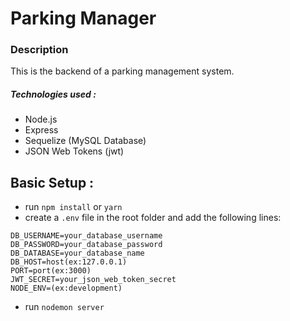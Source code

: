 # Parking Manager

### Description

This is the backend of a parking management system.

##### Technologies used :

- Node.js
- Express
- Sequelize (MySQL Database)
- JSON Web Tokens (jwt)

## Basic Setup :

- run `npm install` or `yarn`
- create a `.env` file in the root folder and add the following lines:

```
DB_USERNAME=your_database_username
DB_PASSWORD=your_database_password
DB_DATABASE=your_database_name
DB_HOST=host(ex:127.0.0.1)
PORT=port(ex:3000)
JWT_SECRET=your_json_web_token_secret
NODE_ENV=(ex:development)
```

- run `nodemon server`
